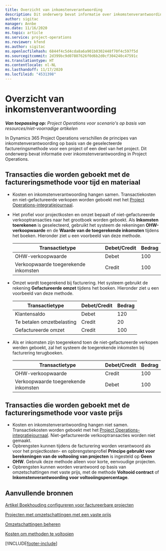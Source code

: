 ```yaml
---
title: Overzicht van inkomstenverantwoording
description: Dit onderwerp bevat informatie over inkomstenverantwoording in Project Operations.
author: sigitac
manager: Annbe
ms.date: 11/16/2020
ms.topic: article
ms.service: project-operations
ms.reviewer: kfend
ms.author: sigitac
ms.openlocfilehash: 6844f4c5d4cda8a6a901b0302448f70f4c597f5d
ms.sourcegitcommit: 2d399bc9d07807626f0d6b2d0cf304240c47591c
ms.translationtype: HT
ms.contentlocale: nl-NL
ms.lasthandoff: 11/17/2020
ms.locfileid: "4531398"
---
```

# <a name="revenue-recognition-overview"></a>Overzicht van inkomstenverantwoording

_**Van toepassing op:** Project Operations voor scenario's op basis van resources/niet-voorradige artikelen_

In Dynamics 365 Project Operations verschillen de principes van inkomstenverantwoording op basis van de geselecteerde factureringsmethode voor een project of een deel van het project. Dit onderwerp bevat informatie over inkomstenverantwoording in Project Operations.

## <a name="transactions-accounted-using-time-and-material-billing-method"></a>Transacties die worden geboekt met de factureringsmethode voor tijd en materiaal

- Kosten en inkomstenverantwoording hangen samen. Transactiekosten en niet-gefactureerde verkopen worden geboekt met het [Project Operations-integratiejournaal](../project-accounting/project-operations-integration-journal.md).
- Het profiel voor projectkosten en omzet bepaalt of niet-gefactureerde verkooptransacties naar het grootboek worden geboekt. Als **Inkomsten toerekenen** is geselecteerd, gebruikt het systeem de rekeningen **OHW-verkoopwaarde** en de **Waarde van de toegerekende inkomsten** tijdens het boeken. Hieronder ziet u een voorbeeld van deze methode.  

  | Transactietype | Debet/Credit | Bedrag |
  | --- | --- | --- |
  | OHW-verkoopwaarde | Debet | 100 |
  | Verkoopwaarde toegerekende inkomsten | Credit | 100 |

- Omzet wordt toegerekend bij facturering. Het systeem gebruikt de rekening **Gefactureerde omzet** tijdens het boeken. Hieronder ziet u een voorbeeld van deze methode.  

  | Transactietype | Debet/Credit | Bedrag |
  | --- | --- | --- |
  | Klantensaldo | Debet | 120 |
  | Te betalen omzetbelasting | Credit | 20 |
  | Gefactureerde omzet | Credit | 100 |

- Als er inkomsten zijn toegerekend toen de niet-gefactureerde verkopen werden geboekt, zal het systeem de toegerekende inkomsten bij facturering terugboeken.

  | Transactietype | Debet/Credit | Bedrag |
  | --- | --- | --- |
  | OHW-verkoopwaarde | Credit | 100 |
  | Verkoopwaarde toegerekende inkomsten | Debet | 100 |

## <a name="transactions-accounted-using-the-fixed-price-billing-method"></a>Transacties die worden geboekt met de factureringsmethode voor vaste prijs

- Kosten en inkomstenverantwoording hangen niet samen. Transactiekosten worden geboekt met het [Project Operations-integratiejournaal](../project-accounting/project-operations-integration-journal.md). Niet-gefactureerde verkooptransacties worden niet gemaakt.
- Opbrengsten kunnen tijdens de facturering worden verantwoord als voor het projectkosten- en opbrengstenprofiel **Principe gebruikt voor berekeningen van de voltooiing van projecten** is ingesteld op **Geen OHW**. Gebruik deze methode alleen voor korte, eenvoudige projecten.
- Opbrengsten kunnen worden verantwoord op basis van omzetschattingen met vaste prijs, met de methode **Voltooid contract** of **Inkomstenverantwoording voor voltooiingspercentage**.

## <a name="additional-resources"></a>Aanvullende bronnen
[Artikel Boekhouding configureren voor factureerbare projecten](../project-accounting/configure-accounting-billable-projects.md)

[Projecten met omzetschattingen met een vaste prijs](rev-rec-percentage-completion-method.md)

[Omzetschattingen beheren](rev-rec-completed-contract-method.md)

[Kosten om methoden te voltooien](cost-complete-methods.md)


[!INCLUDE[footer-include](../includes/footer-banner.md)]